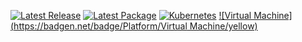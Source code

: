 [![Latest Release](https://badgen.net/badge/Release/3.1/orange)](https://github.com/rgeerkens/Documentation/releases)
[![Latest Package](https://badgen.net/badge/Image/3.0/green)](https://github.com/rgeerkens/Documentation/releases)
[![Kubernetes](https://badgen.net/badge/Platform/Kubernetes/blue)](https://github.com/rgeerkens/Documentation/releases)
[![Virtual Machine](https://badgen.net/badge/Platform/Virtual Machine/yellow)](https://github.com/rgeerkens/Documentation/releases)